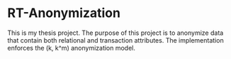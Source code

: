 # RT-Anonymization

This is my thesis project.
The purpose of this project is to anonymize data that contain both relational and transaction attributes.
The implementation enforces the (k, k^m) anonymization model.
